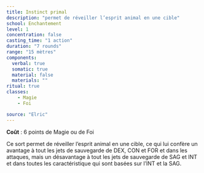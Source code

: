 ```yaml
---
title: Instinct primal
description: "permet de réveiller l’esprit animal en une cible"
school: Enchantement
level: 1
concentration: false
casting_time: "1 action"
duration: "7 rounds"
range: "15 mètres"
components:
  verbal: true
  somatic: true
  material: false
  materials: ""
ritual: true
classes:
    - Magie
    - Foi

source: "Elric"
---
```

**Coût** : 6 points de Magie ou de Foi  

Ce sort permet de réveiller l’esprit animal en une cible, ce qui lui confère un avantage à tout les jets de sauvegarde de DEX, CON et FOR et dans les attaques, mais un désavantage à tout les jets de sauvegarde de SAG et INT et dans toutes les caractéristique qui sont basées sur l’INT et la SAG.   
